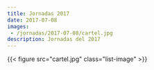 ```yaml
---
title: Jornadas 2017
date: 2017-07-08
images:
 - /jornadas/2017-07-08/cartel.jpg
description: Jornadas del 2017
---
```


{{< figure src="cartel.jpg" class="list-image" >}}
